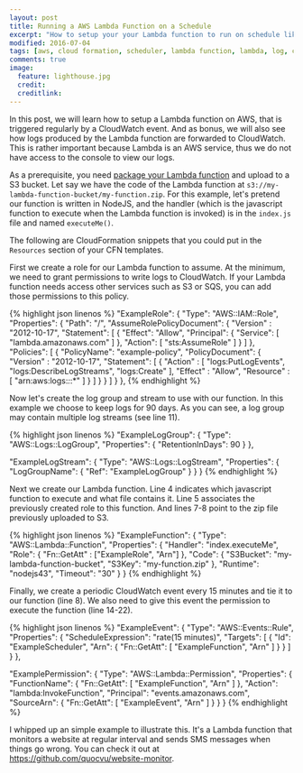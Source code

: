 ```yaml
---
layout: post
title: Running a AWS Lambda Function on a Schedule
excerpt: "How to setup your your Lambda function to run on schedule like a cron job"
modified: 2016-07-04
tags: [aws, cloud formation, scheduler, lambda function, lambda, log, cloudwatch ]
comments: true
image:
  feature: lighthouse.jpg
  credit:
  creditlink:
---
```


In this post, we will learn how to setup a Lambda function on AWS, that is triggered
regularly by a CloudWatch event. And as bonus, we will also see how logs produced by
the Lambda function are forwarded to CloudWatch.  This is rather important because
Lambda is an AWS service, thus we do not have access to the console to view our logs.

As a prerequisite, you need [package your Lambda function](http://docs.aws.amazon.com/lambda/latest/dg/nodejs-create-deployment-pkg.html)
and upload to a S3 bucket. Let say we have the code of the Lambda function at
`s3://my-lambda-function-bucket/my-function.zip`.  For this example, let's pretend
our function is written in NodeJS, and the handler (which is the javascript function to
execute when the Lambda function is invoked) is in the `index.js` file and named
`executeMe()`.

The following are CloudFormation snippets that you could put in the `Resources` section
of your CFN templates.

First we create a role for our Lambda function to assume. At the minimum, we need to
grant permissions to write logs to CloudWatch.  If your Lambda function needs access other services
such as S3 or SQS, you can add those permissions to this policy.

{% highlight json linenos %}
"ExampleRole": {
  "Type": "AWS::IAM::Role",
  "Properties": {
    "Path": "/",
    "AssumeRolePolicyDocument": {
      "Version" : "2012-10-17",
      "Statement": [
        {
          "Effect": "Allow",
          "Principal": {
            "Service": [ "lambda.amazonaws.com" ]
          },
          "Action": [ "sts:AssumeRole" ]
        }
      ]
    },
    "Policies": [
      {
        "PolicyName": "example-policy",
        "PolicyDocument": {
          "Version" : "2012-10-17",
          "Statement": [
            {
              "Action" : [ "logs:PutLogEvents", "logs:DescribeLogStreams", "logs:Create" ],
              "Effect" : "Allow",
              "Resource" : [
                "arn:aws:logs:*:*:*"
              ]
            }
          ]
        }
      }
    ]
  }
},
{% endhighlight %}

Now let's create the log group and stream to use with our function. In this example we choose
to keep logs for 90 days. As you can see, a log group may contain multiple log streams (see line 11).

{% highlight json linenos %}
"ExampleLogGroup": {
  "Type": "AWS::Logs::LogGroup",
  "Properties": {
    "RetentionInDays": 90
  }
},

"ExampleLogStream": {
  "Type": "AWS::Logs::LogStream",
  "Properties": {
    "LogGroupName": { "Ref": "ExampleLogGroup" }
  }
}
{% endhighlight %}

Next we create our Lambda function. Line 4 indicates which javascript function to execute and what file
contains it.  Line 5 associates the previously created role to this function. And lines 7-8 point to the
zip file previously uploaded to S3.

{% highlight json linenos %}
"ExampleFunction": {
  "Type": "AWS::Lambda::Function",
  "Properties": {
    "Handler": "index.executeMe",
    "Role": { "Fn::GetAtt" : ["ExampleRole", "Arn"] },
    "Code": {
      "S3Bucket": "my-lambda-function-bucket",
      "S3Key": "my-function.zip"
    },
    "Runtime": "nodejs43",
    "Timeout": "30"
  }
}
{% endhighlight %}

Finally, we create a periodic CloudWatch event every 15 minutes and tie it to our function (line 8).
We also need to give this event the permission to execute the function (line 14-22).

{% highlight json linenos %}
"ExampleEvent": {
  "Type": "AWS::Events::Rule",
  "Properties": {
    "ScheduleExpression": "rate(15 minutes)",
    "Targets": [
      {
        "Id": "ExampleScheduler",
        "Arn": { "Fn::GetAtt": [ "ExampleFunction", "Arn" ] }
      }
    ]
  }
},

"ExamplePermission": {
  "Type": "AWS::Lambda::Permission",
  "Properties": {
    "FunctionName": { "Fn::GetAtt": [ "ExampleFunction", "Arn" ] },
    "Action": "lambda:InvokeFunction",
    "Principal": "events.amazonaws.com",
    "SourceArn": { "Fn::GetAtt": [ "ExampleEvent", "Arn" ] }
  }
}
{% endhighlight %}

I whipped up an simple example to illustrate this.  It's a Lambda function that
monitors a website at regular interval and sends SMS messages when things go wrong.
You can check it out at <https://github.com/quocvu/website-monitor>.